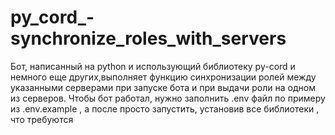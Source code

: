 # py_cord_-synchronize_roles_with_servers
Бот, написанный на python и использующий библиотеку py-cord и немного еще других,выполняет функцию синхронизации ролей между указанными серверами при запуске бота и при выдачи роли на одном из серверов.
Чтобы бот работал, нужно заполнить .env файл по примеру из .env.example , а после просто запустить, установив все библиотеки , что требуются
